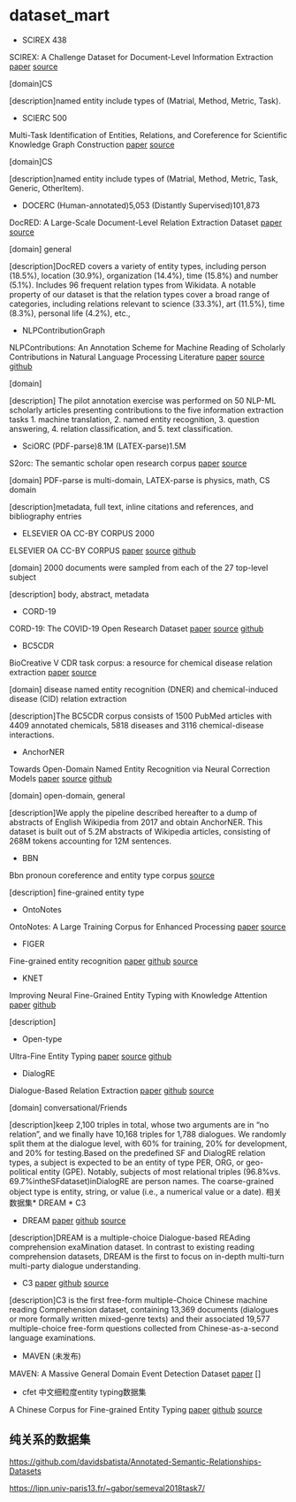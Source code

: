 # dataset_mart

* SCIREX 438

SCIREX: A Challenge Dataset for Document-Level Information Extraction 
[paper](https://www.aclweb.org/anthology/2020.acl-main.670.pdf) 
[source](https://github.com/allenai/SciREX)

[domain]CS

[description]named entity include types of (Matrial, Method, Metric, Task).

* SCIERC 500

Multi-Task Identification of Entities, Relations, and Coreference for Scientific Knowledge Graph Construction
[paper](https://www.aclweb.org/anthology/D18-1360.pdf)
[source](https://github.com/allenai/SciREX)

[domain]CS

[description]named entity include types of (Matrial, Method, Metric, Task, Generic, OtherItem).

* DOCERC (Human-annotated)5,053  (Distantly Supervised)101,873

DocRED: A Large-Scale Document-Level Relation Extraction Dataset
[paper](https://www.aclweb.org/anthology/P19-1074.pdf)
[source](https://github.com/thunlp/DocRED)

[domain] general

[description]DocRED covers a variety of entity types, including person (18.5%), location (30.9%), organization (14.4%), time (15.8%) and number (5.1%). Includes 96 frequent relation types from Wikidata. A notable property of our dataset is that the relation types cover a broad range of categories, including relations relevant to science (33.3%), art (11.5%), time (8.3%), personal life (4.2%), etc.,

* NLPContributionGraph

NLPContributions: An Annotation Scheme for Machine Reading of Scholarly Contributions in Natural Language Processing Literature
[paper](https://arxiv.org/pdf/2006.12870.pdf)
[source](https://ncg-task.github.io/data.html)
[github](https://github.com/jenlindadsouza/NLPContributions)

[domain]

[description]  The pilot annotation exercise was performed on 50 NLP-ML scholarly articles presenting contributions to the five information extraction tasks 1. machine translation, 2. named entity recognition, 3. question answering, 4. relation classification, and 5. text classification.

* SciORC (PDF-parse)8.1M  (LATEX-parse)1.5M

S2orc: The semantic scholar open research corpus
[paper](https://www.aclweb.org/anthology/2020.acl-main.447.pdf)
[source](https://github.com/allenai/s2orc)

[domain] PDF-parse is multi-domain, LATEX-parse is physics, math, CS domain

[description]metadata, full text, inline citations and references, and bibliography entries

* ELSEVIER OA CC-BY CORPUS 2000

ELSEVIER OA CC-BY CORPUS
[paper](https://arxiv.org/pdf/2008.00774)
[source](https://data.mendeley.com/datasets/zm33cdndxs/2)
[github](https://github.com/elsevierlabs-os/AnnotationQuery)

[domain] 2000 documents were sampled from each of the 27 top-level subject

[description] body, abstract, metadata

* CORD-19

CORD-19: The COVID-19 Open Research Dataset
[paper](https://arxiv.org/pdf/2004.10706.pdf)
[source](https://www.semanticscholar.org/cord19/download)
[github](https://github.com/allenai/cord19)

* BC5CDR 

BioCreative V CDR task corpus: a resource for chemical disease relation extraction
[paper](https://www.ncbi.nlm.nih.gov/pmc/articles/PMC4860626/pdf/baw068.pdf)
[source](http://www.biocreative.org/tasks/biocreative-v/track-3-cdr/)

[domain] disease named entity recognition (DNER) and chemical-induced disease (CID) relation extraction

[description]The BC5CDR corpus consists of 1500 PubMed articles with 4409 annotated chemicals, 5818 diseases and 3116 chemical-disease interactions.

* AnchorNER

Towards Open-Domain Named Entity Recognition via Neural Correction Models
[paper](https://arxiv.org/pdf/1909.06058.pdf)
[source](https://drive.google.com/file/d/1Qm3WCWLOPRgTJUuXBKrOLPr20V5yOa5i/view?usp=sharing)
[github](https://github.com/zmd971202/OpenNER)

[domain] open-domain, general

[description]We apply the pipeline described hereafter to a dump of abstracts of English Wikipedia from 2017 and obtain AnchorNER. This dataset is built out of 5.2M abstracts of Wikipedia articles, consisting of 268M tokens accounting for 12M sentences. 

* BBN

Bbn pronoun coreference and entity type corpus
[source](https://catalog.ldc.upenn.edu/LDC2005T33)

[description] fine-grained entity type

* OntoNotes

OntoNotes: A Large Training Corpus for Enhanced Processing
[paper](https://www.researchgate.net/publication/230876724_OntoNotes_A_Large_Training_Corpus_for_Enhanced_Processing)
[source](https://catalog.ldc.upenn.edu/LDC2013T19)

* FIGER

Fine-grained entity recognition
[paper](http://xiaoling.github.com/pubs/ling-aaai12.pdf)
[github](https://github.com/xiaoling/figer)
[source](https://drive.google.com/open?id=0B52yRXcdpG6MMnRNV3dTdGdYQ2M)

* KNET

Improving Neural Fine-Grained Entity Typing with Knowledge Attention
[paper](http://nlp.csai.tsinghua.edu.cn/~lzy/publications/aaai2018_entitytyping.pdf)
[github](https://github.com/thunlp/KNET)

[description]

* Open-type

Ultra-Fine Entity Typing
[paper](https://www.aclweb.org/anthology/P18-1009.pdf)
[source](https://homes.cs.washington.edu/~eunsol/open_entity.html)
[github](https://github.com/uwnlp/open_type)

* DialogRE

Dialogue-Based Relation Extraction
[paper](https://arxiv.org/pdf/2004.08056.pdf)
[github](https://github.com/nlpdata/dialogre)
[source](https://dataset.org/dialogre/)

[domain] conversational/Friends

[description]keep 2,100 triples in total, whose two arguments are in “no relation”, and we finally have 10,168 triples for 1,788 dialogues. We randomly split them at the dialogue level, with 60% for training, 20% for development, and 20% for testing.Based on the predefined SF and DialogRE relation types, a subject is expected to be an entity of type PER, ORG, or geo-political entity (GPE). Notably, subjects of most relational triples (96.8%vs. 69.7%intheSFdataset)inDialogRE are person names. The coarse-grained object type is entity, string, or value (i.e., a numerical value or a date). 
相关数据集* DREAM  * C3

* DREAM
[paper](https://arxiv.org/abs/1902.00164)
[github](https://github.com/nlpdata/dream)
[source](https://dataset.org/dream/)

[description]DREAM is a multiple-choice Dialogue-based REAding comprehension exaMination dataset. In contrast to existing reading comprehension datasets, DREAM is the first to focus on in-depth multi-turn multi-party dialogue understanding.

* C3
[paper](https://arxiv.org/abs/1904.09679v3)
[github](https://github.com/nlpdata/c3)
[source](https://dataset.org/c3/)

[description]C3 is the first free-form multiple-Choice Chinese machine reading Comprehension dataset, containing 13,369 documents (dialogues or more formally written mixed-genre texts) and their associated 19,577 multiple-choice free-form questions collected from Chinese-as-a-second language examinations.

* MAVEN (未发布)

MAVEN: A Massive General Domain Event Detection Dataset
[paper](https://arxiv.org/pdf/2004.13590.pdf)
[]

* cfet 中文细粒度entity typing数据集

A Chinese Corpus for Fine-grained Entity Typing
[paper](https://arxiv.org/pdf/2004.08825)
[github](https://github.com/HKUST-KnowComp/cfet)
[source](https://drive.google.com/file/d/1xorWUdTi9r43tTEdwJ4tKa9ErvRjossU/view?usp=sharing)

## 纯关系的数据集

https://github.com/davidsbatista/Annotated-Semantic-Relationships-Datasets

https://lipn.univ-paris13.fr/~gabor/semeval2018task7/



